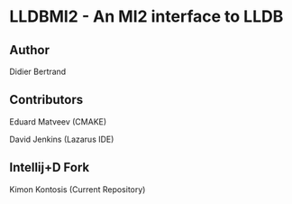 # LLDBMI2 - An MI2 interface to LLDB

## Author
Didier Bertrand

## Contributors
Eduard Matveev (CMAKE)

David Jenkins (Lazarus IDE)

## Intellij+D Fork
Kimon Kontosis (Current Repository)
